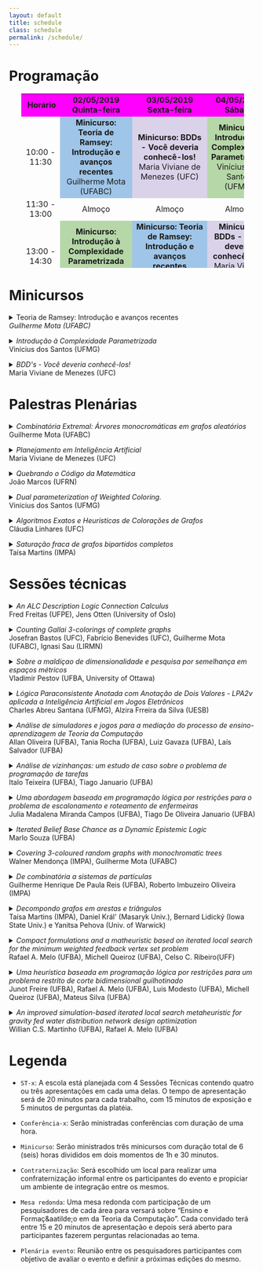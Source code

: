 ```yaml
---
layout: default
title: schedule
class: schedule
permalink: /schedule/
---
```


<!--- Use esse editor para a tabela: https://html-online.com/editor/ e use esse editor para os resumos: https://upmath.me --->

# Programação


<center>
<table dir="ltr" style="width: 90%; height: 355px;" border="0" cellspacing="0" cellpadding="0">
<tbody>
<tr>
<td style="width: 15%; background-color: #ff00ff; text-align: center;">&nbsp;<strong>Hor&aacute;rio</strong></td>
<td style="width: 25%; background-color: #ff00ff; text-align: center;" colspan="2" data-sheets-value="{&quot;1&quot;:2,&quot;2&quot;:&quot;Quinta-feira&quot;}"><strong>02/05/2019<br /> Quinta-feira</strong></td>
<td style="width: 25%; background-color: #ff00ff; text-align: center;" data-sheets-value="{&quot;1&quot;:2,&quot;2&quot;:&quot;Sexta-feira&quot;}"><strong>03/05/2019<br /> Sexta-feira</strong></td>
<td style="width: 25%; background-color: #ff00ff; text-align: center;" data-sheets-value="{&quot;1&quot;:2,&quot;2&quot;:&quot;S&aacute;bado&quot;}"><strong>04/05/2019<br /> S&aacute;bado</strong></td>
</tr>
<tr>
<td style="text-align: center;" data-sheets-value="{&quot;1&quot;:2,&quot;2&quot;:&quot;09:00 - 10:30&quot;}">10:00 - 11:30</td>
<td style="background-color: #9fc5e8; text-align: center;" colspan="2" data-sheets-value="{&quot;1&quot;:2,&quot;2&quot;:&quot;Mini-curso-1&quot;}"><strong>Minicurso: Teoria de Ramsey: Introdu&ccedil;&atilde;o e avan&ccedil;os recentes</strong> Guilherme Mota (UFABC)</td>
<td style="background-color: #d9d2e9; text-align: center;" data-sheets-value="{&quot;1&quot;:2,&quot;2&quot;:&quot;Mini-curso-3&quot;}"><strong>Minicurso: BDDs - Voc&ecirc; deveria conhec&ecirc;-los!</strong><br /> Maria Viviane de Menezes (UFC)</td>
<td style="background-color: #b6d7a8; text-align: center;" data-sheets-value="{&quot;1&quot;:2,&quot;2&quot;:&quot;Mini-curso-5&quot;}"><strong>Minicurso: Introdu&ccedil;&atilde;o &agrave; Complexidade Parametrizada</strong><br /> Vin&iacute;cius dos Santos (UFMG)</td>
</tr>
<tr>
<td style="text-align: center;" data-sheets-value="{&quot;1&quot;:2,&quot;2&quot;:&quot;10:30 - 11:00&quot;}">11:30 - 13:00</td>
<td style="text-align: center;" colspan="2" data-sheets-value="{&quot;1&quot;:2,&quot;2&quot;:&quot;Coffee Break&quot;}">Almo&ccedil;o</td>
<td style="text-align: center;" data-sheets-value="{&quot;1&quot;:2,&quot;2&quot;:&quot;Coffee Break&quot;}">Almo&ccedil;o</td>
<td style="text-align: center;" data-sheets-value="{&quot;1&quot;:2,&quot;2&quot;:&quot;Coffee Break&quot;}">Almo&ccedil;o</td>
</tr>
<tr>
<td style="text-align: center;" data-sheets-value="{&quot;1&quot;:2,&quot;2&quot;:&quot;11:00 - 12:30&quot;}">13:00 - 14:30</td>
<td style="background-color: #b6d7a8; text-align: center;" colspan="2" data-sheets-value="{&quot;1&quot;:2,&quot;2&quot;:&quot;Mini-curso-5&quot;}"><strong>Minicurso: Introdu&ccedil;&atilde;o &agrave; Complexidade Parametrizada</strong> Vin&iacute;cius dos Santos (UFMG)</td>
<td style="background-color: #9fc5e8; text-align: center;" data-sheets-value="{&quot;1&quot;:2,&quot;2&quot;:&quot;Mini-curso-1&quot;}"><strong>Minicurso: Teoria de Ramsey: Introdu&ccedil;&atilde;o e avan&ccedil;os recentes</strong><br /> Guilherme Mota (UFABC)</td>
<td style="background-color: #d9d2e9; text-align: center;" data-sheets-value="{&quot;1&quot;:2,&quot;2&quot;:&quot;Mini-curso-3&quot;}"><strong>Minicurso: BDDs - Voc&ecirc; deveria conhec&ecirc;-los!</strong><br /> Maria Viviane de Menezes (UFC)</td>
</tr>
<tr>
<td style="text-align: center;" data-sheets-value="{&quot;1&quot;:2,&quot;2&quot;:&quot;12:30 - 14:00&quot;}">14:30 - 15:00</td>
<td style="text-align: center;" colspan="2" data-sheets-value="{&quot;1&quot;:2,&quot;2&quot;:&quot;Almo&ccedil;o&quot;}">Coffee Break</td>
<td style="text-align: center;" data-sheets-value="{&quot;1&quot;:2,&quot;2&quot;:&quot;Almo&ccedil;o&quot;}">Coffee Break</td>
<td style="text-align: center;" data-sheets-value="{&quot;1&quot;:2,&quot;2&quot;:&quot;Almo&ccedil;o&quot;}">Coffee Break</td>
</tr>
<tr>
<td style="text-align: center;" data-sheets-value="{&quot;1&quot;:2,&quot;2&quot;:&quot;14:00 - 15:00&quot;}">15:00 - 16:00</td>
<td style="background-color: #9fc5e8; text-align: center;" colspan="2" data-sheets-value="{&quot;1&quot;:2,&quot;2&quot;:&quot;Confer&ecirc;ncia-1&quot;}"><strong>Combinat&oacute;ria Extremal: &Aacute;rvores monocrom&aacute;ticas em grafos aleat&oacute;rios</strong> Guilherme Mota (UFABC)</td>
<td style="background-color: #d9d2e9; text-align: center;" data-sheets-value="{&quot;1&quot;:2,&quot;2&quot;:&quot;Confer&ecirc;ncia-3&quot;}"><strong>Quebrando o C&oacute;digo da Matem&aacute;tica</strong><br /> Jo&atilde;o Marcos (UFRN)</td>
<td style="background-color: #b6d7a8; text-align: center;" data-sheets-value="{&quot;1&quot;:2,&quot;2&quot;:&quot;Confer&ecirc;ncia-5&quot;}"><strong>Algoritmos Exatos e Heur&iacute;sticas de Colora&ccedil;&otilde;es de Grafos</strong><br /> Cl&aacute;udia Linhares (UFC)</td>
</tr>
<tr>
<td style="text-align: center;" data-sheets-value="{&quot;1&quot;:2,&quot;2&quot;:&quot;15:00 - 16:00&quot;}">16:00 - 17:00</td>
<td style="background-color: #d9d2e9; text-align: center;" colspan="2" data-sheets-value="{&quot;1&quot;:2,&quot;2&quot;:&quot;Confer&ecirc;ncia-2&quot;}"><strong>Planejamento em Intelig&ecirc;ncia Artificial</strong> Maria Viviane de Menezes (UFC)</td>
<td style="background-color: #99ffaa; text-align: center;" data-sheets-value="{&quot;1&quot;:2,&quot;2&quot;:&quot;Confer&ecirc;ncia-4&quot;}"><strong> Dual parameterization of Weighted Coloring.</strong><br /> Vin&iacute;cius Santos (UFMG)</td>
<td style="background-color: #9fc5e8; text-align: center;" data-sheets-value="{&quot;1&quot;:2,&quot;2&quot;:&quot;Confer&ecirc;ncia-6&quot;}"><strong>Satura&ccedil;&atilde;o fraca de grafos bipartidos completos</strong><br /> Ta&iacute;sa Martins (IMPA)</td>
</tr>
<tr>
<td style="text-align: center;" data-sheets-value="{&quot;1&quot;:2,&quot;2&quot;:&quot;16:00 - 16:30&quot;}">17:00 - 17:30</td>
<td style="text-align: center;" colspan="2" data-sheets-value="{&quot;1&quot;:2,&quot;2&quot;:&quot;Coffee Break&quot;}">Coffee Break</td>
<td style="text-align: center;" data-sheets-value="{&quot;1&quot;:2,&quot;2&quot;:&quot;Coffee Break&quot;}">Coffee Break</td>
<td style="text-align: center;" data-sheets-value="{&quot;1&quot;:2,&quot;2&quot;:&quot;Coffee Break&quot;}">Coffee Break</td>
</tr>
<tr>
<td style="text-align: center;" data-sheets-value="{&quot;1&quot;:2,&quot;2&quot;:&quot;16:30 - 17:30&quot;}">17:30 - 18:30</td>
<td style="background-color: #fff999; text-align: center;" data-sheets-value="{&quot;1&quot;:2,&quot;2&quot;:&quot;ST-1&quot;}">ST-1</td>
<td style="background-color: #fff999; text-align: center;" data-sheets-value="{&quot;1&quot;:2,&quot;2&quot;:&quot;ST-1&quot;}">ST-2</td>
<td style="background-color: #ffaaaa; text-align: center;" rowspan="2" data-sheets-value="{&quot;1&quot;:2,&quot;2&quot;:&quot;ST-3&quot;}"><strong>Mesa Redonda: Ensino e forma&ccedil;&atilde;o na &aacute;rea de Teoria da Computa&ccedil;&atilde;o</strong><br /> Cl&aacute;udia Linhares (UFC), Jo&atilde;o Marcos (UFRN) e Guilherme Mota (UFABC).</td>
<td style="background-color: #ffaaaa; text-align: center;" rowspan="2" data-sheets-value="{&quot;1&quot;:2,&quot;2&quot;:&quot;ST-4&quot;}"><strong>Plen&aacute;ria do evento</strong></td>
</tr>
<tr>
<td style="text-align: center;" data-sheets-value="{&quot;1&quot;:2,&quot;2&quot;:&quot;17:30 - 18:30&quot;}">18:30 - 19:30</td>
<td style="background-color: #fff999; text-align: center;" data-sheets-value="{&quot;1&quot;:2,&quot;2&quot;:&quot;ST-2&quot;}">ST-3</td>
<td style="background-color: #fff999; text-align: center;" data-sheets-value="{&quot;1&quot;:2,&quot;2&quot;:&quot;ST-2&quot;}">ST-4</td>
</tr>
<tr>
<td style="text-align: center;" data-sheets-value="{&quot;1&quot;:3,&quot;3&quot;:0.8541666666666666}" data-sheets-numberformat="{&quot;1&quot;:6,&quot;2&quot;:&quot;hh:mm&quot;,&quot;3&quot;:1}">20:30</td>
<td style="text-align: center;" data-sheets-value="{&quot;1&quot;:2,&quot;2&quot;:&quot;-&quot;}">-</td>
<td style="text-align: center;" data-sheets-value="{&quot;1&quot;:2,&quot;2&quot;:&quot;-&quot;}">&nbsp;</td>
<td style="text-align: center;" data-sheets-value="{&quot;1&quot;:2,&quot;2&quot;:&quot;Jantar&quot;}"><strong>Confraterniza&ccedil;&atilde;o</strong></td>
<td style="text-align: center;" data-sheets-value="{&quot;1&quot;:2,&quot;2&quot;:&quot;-&quot;}">-</td>
</tr>
</tbody>
</table>
</center>

# Minicursos

<details>
	<summary>
		Teoria de Ramsey: Introdução e avanços recentes
		<br>
		<i>
			Guilherme Mota (UFABC)
		</i>
	</summary>
	<p>Na primeira parte do minicurso farei uma introdução à Teoria de Ramsey, onde serão apresentados resultados clássicos e discutirei algumas técnicas comumente aplicadas na resolução dos problemas da área. Na segunda parte do mini curso serão apresentados resultados recentes envolvendo números de Ramsey para potências de caminhos. Mais especificamente, o número de Ramsey relativo a arestas de um grafo <img src="https://tex.s2cms.ru/svg/H" alt="H" /> é definido como a menor quantidade de arestas <img src="https://tex.s2cms.ru/svg/sr(H)" alt="sr(H)" />
tal que existe um grafo <img src="https://tex.s2cms.ru/svg/G" alt="G" /> com <img src="https://tex.s2cms.ru/svg/sr(H)" alt="sr(H)" /> arestas com a seguinte propriedade: toda coloração das arestas de <img src="https://tex.s2cms.ru/svg/G" alt="G" /> com <img src="https://tex.s2cms.ru/svg/2" alt="2" /> cores contém
uma cópia monocromática de <img src="https://tex.s2cms.ru/svg/H" alt="H" />. Respondendo uma pergunta sugerida por Conlon, provaremos que <img src="https://tex.s2cms.ru/svg/sr(P_n%5Ek)%3DO(n)" alt="sr(P_n^k)=O(n)" /> para todo <img src="https://tex.s2cms.ru/svg/k" alt="k" /> fixo, onde <img src="https://tex.s2cms.ru/svg/P_n%5Ek" alt="P_n^k" /> é a <img src="https://tex.s2cms.ru/svg/k" alt="k" />-ésima potência do caminho com <img src="https://tex.s2cms.ru/svg/n" alt="n" /> vértices <img src="https://tex.s2cms.ru/svg/P_n" alt="P_n" />, i.e., o grafo com conjunto de vértices <img src="https://tex.s2cms.ru/svg/V(P_n)" alt="V(P_n)" /> e todas as arestas <img src="https://tex.s2cms.ru/svg/%5C%7Bu%2Cv%5C%7D" alt="\{u,v\}" /> tais que a distância entre <img src="https://tex.s2cms.ru/svg/u" alt="u" /> e <img src="https://tex.s2cms.ru/svg/v" alt="v" /> em <img src="https://tex.s2cms.ru/svg/P_n" alt="P_n" /> é no máximo <img src="https://tex.s2cms.ru/svg/k" alt="k" />.
Discutiremos como estender esse resultado para mais cores e para potências de árvores. Os trabalhos que serão discutidos foram obtidos pelos seguintes autores:</p>
<ul>
<li>Clemens, Jenssen, Kohayakawa, Morrison, Mota, Reding e Roberts (2018).</li>
<li>Han, Jenssen, Kohayakawa, Mota e Roberts (2019+).</li>
<li>Berger, Kohayakawa, Maesaka, Martins, Mendonça, Mota and Parczyk (2019+).</li>
</ul>
</details>
<p>
<details>
	<summary>
		<i>
			Introdução à Complexidade Parametrizada
		</i>
		<br>
		Vinícius dos Santos (UFMG)
	</summary>
	<p>
A solução para diversos problemas reais frequentemente exige
eficientes (usualmente de tempo polinomial). Como nem sempre isso é
possível, a teoria da NP-completude foi desenvolvida para fornecer
indícios de quais problemas não podem ser resolvidos por algoritmos
polinomiais. Entretanto, como muitos problemas NP-difíceis precisam
ser resolvidos na prática, algumas possibilidades adotadas são o uso
de algoritmos aproximativos ou de heurísticas, em vez de algoritmos
exatos, cujo tempo de execução teria uma dependência exponencial no
tamanho da entrada.<br /><br />
Uma recente e promissora alternativa para a tratabilidade desses
problemas, é recorrer a uma análise sob o ponto de vista da Teoria da
Complexidade Parametrizada. Esta teoria, desenvolvida por Downey e
Fellows, estuda a existência de algoritmos cuja dependência
exponencial no tempo de execução depende apenas de certos aspectos da
entrada, e não de seu tamanho. Problemas que admitem tais algoritmos
são denominados tratáveis por parâmetro fixo (ou simplesmente
algoritmos FPT). Este curso, introduzirá os conceitos fundamentais da
complexidade parametrizada, algumas técnicas básicas de
desenvolvimento de algoritmos FPT, e também discutirá resultados
negativos, análogos à teoria da NP-completude, envolvendo problemas
onde não se espera ser possível desenvolver algoritmos FPT. Os
exemplos utilizados serão focados em problema em grafos.
	</p>
</details>
</p>
<details>
	<summary>
		<i>
			BDD's - Você deveria conhecê-los!
		</i>
		<br>
		Maria Viviane de Menezes (UFC)
	</summary>
	<p>
		Diagramas de Decisão Binária (BDD's - Binary Decision Diagrams) são estruturas de dados que têm sido amplamente utilizadas na área de verificação de modelos por permitir representar sistemas com até 10 elevado a 20 estados. Estas estruturas têm um grande poder de compactação, armazenando conjuntos de estados (representação simbólica) no lugar de representá-los individualmente (representação enumerativa). Nos últimos anos, a aplicação dos BDDs têm sido expandida para outras áreas tais como Planejamento em Inteligência Artificial.  Neste tutorial, abordaremos a fundamentação teórica dos BDDs, propriedades, operações, algoritmos e aspectos de implementação tais como o uso de bibliotecas (C++, Java e Python). Por fim, mostraremos os avanços recentes da busca simbólica na área de  Planejamento em Inteligência Artificial.
	</p>
</details>

# Palestras Plenárias

<details>
	<summary>
		<i>
			Combinatória Extremal: Árvores monocromáticas em grafos aleatórios
		</i>
		<br>
		Guilherme Mota (UFABC)
	</summary>
	<p>
		<p>Inicialmente será feita uma breve introdução à Combinatória Extremal, explicando que tipos de problemas são estudados nessa área. Em um segundo momento, analisamos uma conjectura proposta por Bal e DeBiasio [Partitioning random graphs into monochromatic components, Electron. J. Combin. 24 (2017), Paper 1.18] a respeito de funções limiares para a seguinte propriedade tipo Ramsey: em toda <img src="https://tex.s2cms.ru/svg/k" alt="k" />-coloração do conjunto das arestas de um grafo <img src="https://tex.s2cms.ru/svg/G" alt="G" />, existem <img src="https://tex.s2cms.ru/svg/k" alt="k" /> árvores monocromáticas que particionam todo o conjunto de vértices de <img src="https://tex.s2cms.ru/svg/G" alt="G" />. Mais precisamente, determinamos a função limiar para essa propriedade para duas cores. Este trabalho foi feito em conjunto com Yoshiharu Kohayakawa e Mathias Schacht.</p>
	</p>
</details>
<p>
<details>
	<summary>
		<i>
			Planejamento em Inteligência Artificial
		</i>
		<br>
		Maria Viviane de Menezes (UFC)
	</summary>
	<p>
		Planejamento Automatizado é a subárea da Inteligência Artificial que se preocupa com a escolha de ações para que um agente inteligente possa alcançar seus objetivos. De fato, a habilidade de planejar tarefas é um aspecto fundamental do comportamento inteligente e sua automação têm sido um dos principais objetivos da pesquisa realizada em Inteligência Artificial. Aplicações de planejamento estão relacionadas à logística, navegação de robôs, automação de processos industriais, jogos, dentre outras. Nesta palestra, abordaremos os conceitos básicos da área de Planejamento Automatizado, as diferentes formas de planejamento, a representação de estados, ações, especificações formais e algoritmos de busca por uma solução para domínios com ações determinísticas e não-determinísticas. 
	</p>
</details>
</p>
<details>
	<summary>
		<i>
			Quebrando o Código da Matemática
		</i>
		<br>
		João Marcos (UFRN)
	</summary>
	<p>
		Quantas das suas demonstrações matemática estão garantidamente
corretas?  O computador poderia lhe ajudar nisso?  Esta palestra irá
analisar algumas das conquistas recentes na geração mecanizada de
demonstrações e refutações para várias conjecturas matemáticas
significativas.
	</p>
</details>
<p>
<details>
	<summary>
		<i>
			Dual parameterization of Weighted Coloring.
		</i>
		<br>
		Vinícius dos Santos (UFMG)
	</summary>
	<p>
Given a graph <img src="https://tex.s2cms.ru/svg/G" alt="G" />, a proper <img src="https://tex.s2cms.ru/svg/k" alt="k" />-coloring of <img src="https://tex.s2cms.ru/svg/G" alt="G" /> is a partition <img src="https://tex.s2cms.ru/svg/c%20%3D%0A(S_i)_%7Bi%5Cin%20%5B1%2Ck%5D%7D" alt="c =
(S_i)_{i\in [1,k]}" /> of <img src="https://tex.s2cms.ru/svg/V(G)" alt="V(G)" /> into <img src="https://tex.s2cms.ru/svg/k" alt="k" /> stable sets <img src="https://tex.s2cms.ru/svg/S_1%2C%5Cldots%2C%20S_%7Bk%7D" alt="S_1,\ldots, S_{k}" />.
Given a weight function <img src="https://tex.s2cms.ru/svg/w%3A%20V(G)%20%5Cto%20%5Cmathbb%7BR%7D%5E%2B" alt="w: V(G) \to \mathbb{R}^+" />, the weight of a color <img src="https://tex.s2cms.ru/svg/S_i" alt="S_i" />
is defined as <img src="https://tex.s2cms.ru/svg/w(i)%20%3D%20%5Cmax_%7Bv%20%5Cin%20S_i%7D%20w(v)" alt="w(i) = \max_{v \in S_i} w(v)" /> and the weight of a
coloring <img src="https://tex.s2cms.ru/svg/c" alt="c" /> as <img src="https://tex.s2cms.ru/svg/w(c)%20%3D%20%5Csum_%7Bi%3D1%7D%5E%7Bk%7Dw(i)" alt="w(c) = \sum_{i=1}^{k}w(i)" />. Guan and Zhu [Inf. Process.
Lett., 1997] defined the weighted chromatic number of a pair <img src="https://tex.s2cms.ru/svg/(G%2Cw)" alt="(G,w)" />,
denoted by <img src="https://tex.s2cms.ru/svg/%5Csigma(G%2Cw)" alt="\sigma(G,w)" />, as the minimum weight of a proper coloring of <img src="https://tex.s2cms.ru/svg/G" alt="G" />.
The problem of determining <img src="https://tex.s2cms.ru/svg/%5Csigma(G%2Cw)" alt="\sigma(G,w)" /> has received considerable attention
during the last years, and has been proved to be notoriously hard: for
instance, it is NP-hard on split graphs, unsolvable on n-vertex trees
in time <img src="https://tex.s2cms.ru/svg/n%5E%7Bo(%5Clog%20n)%7D" alt="n^{o(\log n)}" /> unless the ETH fails, and W[1]-hard on forests
parameterized by the size of a largest tree. In this article we
provide some positive results for the problem, by considering its
so-called dual parameterization: given a vertex-weighted graph <img src="https://tex.s2cms.ru/svg/(G%2Cw)" alt="(G,w)" />
and an integer <img src="https://tex.s2cms.ru/svg/k" alt="k" />, the question is whether <img src="https://tex.s2cms.ru/svg/%5Csigma(G%2Cw)%20%5Cleq%20%5Csum_%7Bv%20%5Cin%0AV(G)%7D%20w(v)%20-%20k" alt="\sigma(G,w) \leq \sum_{v \in
V(G)} w(v) - k" />. We prove that this problem is FPT by providing an
algorithm running in time <img src="https://tex.s2cms.ru/svg/9%5Ek%20%5Ccdot%20n%5E%7BO(1)%7D" alt="9^k \cdot n^{O(1)}" />, and it is easy to see
that no algorithm in time <img src="https://tex.s2cms.ru/svg/2%5E%7Bo(k)%7D%20%5Ccdot%20n%5E%7BO(1)%7D" alt="2^{o(k)} \cdot n^{O(1)}" /> exists under the
ETH. On the other hand, we present a kernel with at most <img src="https://tex.s2cms.ru/svg/(2%5E%7Bk-1%7D%2B1)%0A(k-1)" alt="(2^{k-1}+1)
(k-1)" /> vertices, and we rule out the existence of polynomial kernels
unless <img src="https://tex.s2cms.ru/svg/%7B%5Csf%20NP%7D%20%5Csubseteq%20%7B%5Csf%20coNP%7D%20%2F%20%7B%5Csf%20poly%7D" alt="{\sf NP} \subseteq {\sf coNP} / {\sf poly}" />, even on split
graphs with only two different weights. Finally, we identify some
classes of graphs on which the problem admits a polynomial kernel, in
particular interval graphs and subclasses of split graphs, and in the
latter case we present lower bounds on the degrees of the polynomials.
<br /><br />

Joint work with Júlio Araújo, Victor A. Campos, Carlos Vinícius G. C.
Lima, Ignasi Sau and Ana Silva
	</p>
</details>
</p>
<details>
	<summary>
		<i>
			Algoritmos Exatos e Heurísticas de Colorações de Grafos
		</i>
		<br>
		Cláudia Linhares (UFC)
	</summary>
	<p>Dado um grafo <img src="https://tex.s2cms.ru/svg/G%3D(V%2CE)" alt="G=(V,E)" />, colorir os vértices de <img src="https://tex.s2cms.ru/svg/G" alt="G" /> significa atribuir cores aos mesmos de forma que vértices adjacentes tenham cores distintas. O número cromático de um grafo é o menor inteiro k tal que <img src="https://tex.s2cms.ru/svg/G" alt="G" /> admite uma coloração de vértices com <img src="https://tex.s2cms.ru/svg/k" alt="k" />-cores. Nessa palestra, veremos algoritmos combinatórios exatos de coloração na classe de grafos perfeitos, usando o conceito de pares de amigos, além de heurísticas clássicas de coloração, com a definição de seus parâmetros relacionados, apresentando as ferramentas usadas para lidar com a determinação desses parâmetros.</p>
</details>
<p>
<details>
	<summary>
		<i>
			Saturação fraca de grafos bipartidos completos
		</i>
		<br>
		Taísa Martins (IMPA)
	</summary>
	<p>Em 1968 Bollobás introduziu o conceito de saturação fraca. Um grafo <img src="https://tex.s2cms.ru/svg/G" alt="G" /> é dito fracamente <img src="https://tex.s2cms.ru/svg/F" alt="F" />-saturado se existe uma ordem das arestas que não estão em <img src="https://tex.s2cms.ru/svg/G" alt="G" /> tal que se elas forem adicionadas, uma de cada vez, cada nova aresta adicionada cria uma nova cópia de <img src="https://tex.s2cms.ru/svg/F" alt="F" />. O menor número de arestas de um grafo com <img src="https://tex.s2cms.ru/svg/n" alt="n" /> vértices fracamente <img src="https://tex.s2cms.ru/svg/F" alt="F" />-saturado é denotado por <img src="https://tex.s2cms.ru/svg/%5Cwsat(n%2CF)" alt="\wsat(n,F)" />. Bollobás estabeleceu <img src="https://tex.s2cms.ru/svg/%5Cwsat(n%2C%20K_r)" alt="\wsat(n, K_r)" /> para <img src="https://tex.s2cms.ru/svg/r%20%3C8" alt="r &lt;8" /> e para <img src="https://tex.s2cms.ru/svg/r" alt="r" /> em geral, o valor foi originalmente determinado por Lovász e provas alternativas foram dadas por Alon, Frankl, Yu e Kalai, independentemente. Faudree, Gould e Jacobson determinaram o número de saturação fraca de diversos grafos esparsos e em particular, mostraram que <img src="https://tex.s2cms.ru/svg/%5Cwsat(n%2C%20K_%7B2%2C3%7D)%20%3D%20n%2B1" alt="\wsat(n, K_{2,3}) = n+1" />. Nessa palestra, discutimos os valores de saturação fraca para grafos bipartidos completos e determinamos <img src="https://tex.s2cms.ru/svg/%5Cwsat(n%2C%20K_%7Bt%2Ct%7D)" alt="\wsat(n, K_{t,t})" /> para todo <img src="https://tex.s2cms.ru/svg/n%20%3E%203t-4" alt="n &gt; 3t-4" />. Esse é um trabalho em conjunto com Gal Kronenberg e Natasha Morrison.</p>
</details>
</p>

# Sessões técnicas

<details>
	<summary>
		<i>
			An ALC Description Logic Connection Calculus
		</i>
		<br>
		Fred Freitas (UFPE), Jens Otten (University of Oslo)
	</summary>
	<p>
		This paper presents a connection calculus for the description logic (DL) ALC. It replaces the usage of Skolem terms and unification by additional annotation and introduces blocking, a typical feature of DL provers, by a new rule, to ensure termination in the case of cyclic ontologies.
	</p>
</details>
<p>
<details>
	<summary>
		<i>
			Counting Gallai 3-colorings of complete graphs
		</i>
		<br>
		Josefran Bastos (UFC), Fabrício Benevides (UFC), Guilherme Mota (UFABC), Ignasi Sau (LIRMN)
	</summary>
	<p>An edge coloring of the <img src="https://tex.s2cms.ru/svg/n" alt="n" />-vertex complete graph <img src="https://tex.s2cms.ru/svg/K_n" alt="K_n" /> is a Gallai coloring if it does not contain any rainbow triangle,
that is, a triangle whose edges are colored with three distinct colors. We prove that the number of Gallai colorings of <img src="https://tex.s2cms.ru/svg/K_n" alt="K_n" />
with at most three colors is at most <img src="https://tex.s2cms.ru/svg/7(n%2B1)2%5E%7B%5Cbinom%7Bn%7D%7B2%7D%7D" alt="7(n+1)2^{\binom{n}{2}}" />, which improves the best known upper bound of
<img src="https://tex.s2cms.ru/svg/%5Cfrac%7B3%7D%7B2%7D(n%20-%201)!%5Ccdot%202%5E%7B%5Cbinom%7Bn-1%7D%7B2%7D%7D" alt="\frac{3}{2}(n - 1)!\cdot 2^{\binom{n-1}{2}}" />
in [Discrete Mathematics, 2017].</p>
</details>
</p>
<details>
	<summary>
		<i>
			Sobre a maldiçao de dimensionalidade e pesquisa por semelhança em espaços métricos
		</i>
		<br>
		Vladimir Pestov (UFBA, University of Ottawa)
	</summary>
	<p>
		We present a new result about the curse of dimensionality affecting similarity search in intrinsically high-dimensional metric spaces with measure, when an indexing scheme uses 1-Lipschitz functions.
	</p>
</details>
<p>
<details>
	<summary>
		<i>
			Lógica Paraconsistente Anotada com Anotação de Dois Valores - LPA2v aplicada a Inteligência Artificial em Jogos Eletrônicos
		</i>
		<br>
		Charles Abreu	Santana (UFMG), Alzira Frreira da Silva (UESB)
	</summary>
	<p>
		Paraconsistent Logic has demonstrated good results in several fields 
of study, but with little application in games. In order to interconnect these two 
fields of knowledge, this work consists in the implementation of a Paraconsistent 
Battle System, based on the principles of Paraconsistent Logic, with the aim to 
control actions of non-player characters. Matches experiments were performed, 
and our system demonstrate efficient and higher performance against scripts 
and algorithms from literature, proving to be sufficiently robust and challenging.
	</p>
</details>
</p>
<details>
	<summary>
		<i>
			Análise de simuladores e jogos para a mediação do processo de ensino-aprendizagem de Teoria da Computação
		</i>
		<br>
		Allan	Oliveira (UFBA), Tania Rocha (UFBA), Luiz Gavaza (UFBA), Laís Salvador (UFBA)
	</summary>
	<p>
		Na contemporaneidade ensinar Teoria da Computação (TC) implica em ter diferentes ferramentas pedagógicas para auxiliar o processo de ensino-aprendizagem. Uma dessas ferramentas é a utilização de recursos digitais como jogos e simuladores, por serem recursos atrativos, que fornecem feedback visual e interação. No entanto, nem todos os recursos são capazes de fomentar a aprendizagem, fazendo-se necessária uma análise prévia do recurso, anterior a sua aplicação em sala de aula. Desta forma, este relato aborda os critérios pedagógicos, tecnológicos e aspectos referentes a abrangência de conteúdos para a analise do recurso digital. Mais especificamete, foram analisados alguns simuladores de formalismos de TC com base nos critérios e aspectos supracitados na avaliação de recursos digitais. Como esse relato é um préludio de um projeto em andamento que visa analisar os simuladores/jogos mais utilizados em disciplinas de TC no Brasil, os resultados preliminares apontam um possível ganho no processo de ensino-aprendizagem de TC mediado por recursos digitais.
	</p>
</details>
<p>
<details>
	<summary>
		<i>
			Análise de vizinhanças: um estudo de caso sobre o problema de programação de tarefas
		</i>
		<br>
		Italo	Teixeira (UFBA), Tiago Januario (UFBA)
	</summary>
	<p>
		Este projeto busca apresentar uma análise detalhada do desempenho das estruturas de vizinhança para o Problema de programação de tarefas em ambiente Job shop. Com o objetivo de investigar a capacidade da busca das diferentes estruturas de vizinhança, são apresentados quatro critérios de avaliação: Eficiência, Convergência, Força e Aprimoramento. Para alcançar esses objetivos, este trabalho será realizado considerando a aplicação de procedimentos de busca local baseados na heurística Hill Climbing e na metaheurística Iterated Local Search.
	</p>
</details>
</p>
<p>
<details>
	<summary>
		<i>
			Uma abordagem baseada em programação lógica por restrições para o problema de escalonamento e roteamento de enfermeiras
		</i>
		<br>
		Julia Madalena Miranda Campos (UFBA), Tiago De Oliveira Januario (UFBA)
	</summary>
	<p>
	Este artigo apresenta um modelo de Programação Lógica por Restrições para o Problema de Escalonamento e Roteamento de Enfermeiras com o objetivo de maximizar o número de pacientes e minimizar a distância percorrida, levando em consideração o estudo de caso realizado junto à equipe de Serviço de Atenção Domiciliar do Hospital Geral do Estado em Salvador.
	</p>
</details>
</p>
<details>
	<summary>
		<i>
		Iterated Belief Base Chance as a Dynamic Epistemic Logic
		</i>
		<br>
		Marlo Souza (UFBA)
	</summary>
	<p>
	AGM's belief revision is one of the main paradigms in the study of belief change operations. In this context, belief bases have been largely used to specify the agent's belief state. While the connection of iterated AGM-like operations and their encoding in dynamic logics have been studied before, few works considered how well-known postulates from iterated belief revision theory can be characterised by means of belief bases and their counterpart in a dynamic epistemic logic. This work investigates how priority graphs can be used to characterise belief change operators.
	</p>
</details>
<p>
<details>
	<summary>
		<i>
		Covering 3-coloured random graphs with monochromatic trees
		</i>
		<br>
		Walner Mendonça (IMPA), Guilherme Mota (UFABC)
	</summary>
	<p>
		We investigate the problem of determining how many monochromatic trees are necessary to cover the vertices of an edge-coloured random graph. More precisely, we show that for <img src="https://tex.s2cms.ru/svg/p%5Cgg%20%5Cleft(%5Cfrac%7B%5Cln%20n%7D%7Bn%7D%5Cright)%5E%7B1%2F6%7D" alt="p\gg \left(\frac{\ln n}{n}\right)^{1/6}" /> in any <img src="https://tex.s2cms.ru/svg/3" alt="3" />-colouring of the random graph <img src="https://tex.s2cms.ru/svg/G(n%2Cp)" alt="G(n,p)" /> we can find <img src="https://tex.s2cms.ru/svg/3" alt="3" /> monochromatic trees such that their union covers all vertices. This improves, for three colours, a result of Bucić, Korándi and Sudakov [Covering random graphs by monochromatic trees and Helly-type results for hypergraphs, arXiv:1902.05055]
	</p>
</details>
</p>
<details>
	<summary>
		<i>
		De combinatória a sistemas de partículas
		</i>
		<br>
		Guilherme Henrique De Paula Reis (UFBA), Roberto Imbuzeiro Oliveira (IMPA)
	</summary>
	<p>
	O modelo de configuração é um modelo clássico introduzido por Bollobás (1980). Esse modelo é usado para construir grafos a partir de uma sequência de graus. Isto é, a partir de vizinhanças pré-fixadas de altura 1 para cada vértice. E se queremos pré-fixar vizinhanças de altura 2? Para isso precisamos do modelo de configuração generalizado introduzido por Bordenave e Caputo (2016). Nessa palestra, além de motivar o modelo de configuração generalizado queremos indicar conexões com teoremas de probabilidade e sistemas de partículas.
	</p>
</details>
<p>
<details>
	<summary>
		<i>
		Decompondo grafos em arestas e triângulos
		</i>
		<br>
		Taísa Martins (IMPA), Daniel Král' (Masaryk Univ.), Bernard Lidický (Iowa State Univ.) e Yanitsa Pehova (Univ. of Warwick)
	</summary>
	<p>
	Provamos a seguinte conjectura de Gy&quot;ori and Tuza: as arestas de todo grafo G com n vértices podem ser decompostas em grafos completos
<img src="https://tex.s2cms.ru/svg/C_1%2C%5Cldots%2C%20C_%5Cell" alt="C_1,\ldots, C_\ell" />, cada um de tamanho <img src="https://tex.s2cms.ru/svg/2" alt="2" /> ou <img src="https://tex.s2cms.ru/svg/3" alt="3" />, de forma que <img src="https://tex.s2cms.ru/svg/%7CC_1%7C%20%2B%20%5Cldots%20%2B%20%7CC_%5Cell%7C%20%5Cleq%20(1%2F2%2Bo(1))n%5E2" alt="|C_1| + \ldots + |C_\ell| \leq (1/2+o(1))n^2" />. Esse resultado implica a versão assintótica do resultado de Erd&quot;os, Goodman e Pósa que mostra a existência de tal decomposição com <img src="https://tex.s2cms.ru/svg/%5Cell%20%5Cleq%20n%5E2%2F4" alt="\ell \leq n^2/4" />. Esse é um trabalho em conjunto com Daniel Král’, Bernard Lidický e Yanitsa Pehova.
	</p>
</details>
</p>
<details>
	<summary>
		<i>
		Compact formulations and a matheuristic based on iterated local search for the minimum weighted feedback vertex set problem
		</i>
		<br>
		Rafael A. Melo (UFBA), Michell Queiroz (UFBA), Celso C. Ribeiro(UFF) 
	</summary>
	<p>
	Given a weighted graph <img src="https://tex.s2cms.ru/svg/G%3D(V%2CE)" alt="G=(V,E)" />, the minimum weighted feedback vertex set problem (MWFVS) consists in obtaining a minimum weight subset <img src="https://tex.s2cms.ru/svg/F%5Csubseteq%20V" alt="F\subseteq V" /> of the vertex set whose removal makes the graph acyclic.
Differently from other approaches in the literature, in this work
we tackle this problem via the maximum weighted induced forest problem (MWIF). First, we propose two new compact mixed integer programming (MIP) formulations, using a polynomial number of variables and constraints.
Next, we develop a matheuristic that hybridizes a multi-start iterated local search metaheuristic with a MIP-based local search procedure. Extensive computational experiments carried out on a set of benchmark instances show that a combination of the newly proposed techniques is extremely competitive with the best heuristics available in the literature in terms of solution quality.
	</p>
</details>
<p>
<details>
	<summary>
		<i>
		Uma heurística baseada em programação lógica por restrições para um problema restrito de corte bidimensional guilhotinado
		</i>
		<br>
		Junot Freire (UFBA), Rafael A. Melo (UFBA), Luis Modesto  (UFBA),  Michell Queiroz (UFBA), Mateus Silva (UFBA)
	</summary>
	<p>
		Problemas de corte bidimensional (2BP, do inglês \textit{<img src="https://tex.s2cms.ru/svg/2" alt="2" />-Dimensional bin packing problem}) são problemas clássicos de otimização combinatória e da indústria têxtil, metalúrgica e de vidro, e consistem em alocar um conjunto de itens retangulares em placas retangulares maiores com tamanho padronizado com a finalidade de minimizar o desperdício de matéria-prima. No presente trabalho apresenta-se uma abordagem para um problema restrito de corte bidimensional guilhotinado presente no \textit{ROADEF/EURO Challenge 2018: Cutting Optimization Problem}, no qual existe a possibilidade de rotacionar itens em 90º e as placas retangulares a serem cortadas podem possuir defeitos em determinados pontos. Propõe-se uma heurística \textit{multi-start} gulosa randomizada e técnica de aprimoramento que combina a heurística com uma modelagem de programação lógica por restrições. Experimentos realizados produziram resultados que se aproximam dos melhores conhecidos, o que classificou o trabalho para a etapa final do \textit{ROADEF/EURO Challenge 2018}.
	</p>
</details>
</p>
<details>
	<summary>
		<i>
		An improved simulation-based iterated local search metaheuristic for gravity fed water distribution network design optimization
		</i>
		<br>
		Willian C.S. Martinho  (UFBA), Rafael A. Melo (UFBA)
	</summary>
	<p>
	We consider a gravity fed water distribution network design (WDND) optimization problem, which consists in determining the pipe diameters of a water network such that hydraulic constraints are satisfied and the total cost is minimized. We propose an improved simulation based iterated local search metaheuristc. Preliminary computational experiments show that our approach outperforms the state-of-the-art metaheuristic for several of the benchmark instances.
	</p>
</details>

# Legenda
<ul>
<li>
<p><code>ST-x</code>: A escola est&aacute; planejada com 4 Sess&otilde;es T&eacute;cnicas contendo quatro ou tr&ecirc;s apresenta&ccedil;&otilde;es em cada uma delas. O tempo de apresenta&ccedil;&atilde;o ser&aacute; de 20 minutos para cada trabalho, com 15 minutos de exposi&ccedil;&atilde;o e 5 minutos de perguntas da plat&eacute;ia.</p>
</li>
<li>
<p><code>Confer&ecirc;ncia-x</code>: Ser&atilde;o ministradas confer&ecirc;ncias com dura&ccedil;&atilde;o de uma hora.</p>
</li>
<li>
<p><code>Minicurso</code>: Ser&atilde;o ministrados tr&ecirc;s minicursos com dura&ccedil;&atilde;o total de 6 (seis) horas divididos em dois momentos de 1h e 30 minutos.</p>
</li>
<li>
<p><code>Contraternização</code>: Será escolhido um local para realizar uma confraternização informal entre os participantes do evento e propiciar um ambiente de integra&ccedil;&atilde;o entre os mesmos.</p>
</li>
<li>
<p><code>Mesa redonda</code>: Uma mesa redonda com participa&ccedil;&atilde;o de um pesquisadores de cada &aacute;rea para versar&aacute; sobre &ldquo;Ensino e Forma&ccedil;&aatilde;o em da Teoria da Computa&ccedil;&atilde;o&rdquo;. Cada convidado ter&aacute; entre 15 e 20 minutos de apresenta&ccedil;&atilde;o e depois ser&aacute; aberto para participantes fazerem perguntas relacionadas ao tema.</p>
</li>
<li>
<p><code>Plen&aacute;ria evento</code>: Reuni&atilde;o entre os pesquisadores participantes com objetivo de avaliar o evento e definir a pr&oacute;ximas edi&ccedil;&otilde;es do mesmo.</p>
</li>
</ul>
